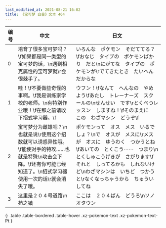 ```yaml
---
last_modified_at: 2021-08-21 16:02
title: 《宝可梦 白金》文本 464
---
```

| 编号 | 中文 | 日文 |
| ---- | ---- | ---- |
| 0 | 培育了很多宝可梦吗？\f如果都是同一类型的宝可梦的话，\n遇到相克属性的宝可梦就\r会很棘手了。 | いろんな　ポケモン　そだててる？\fおなじ　タイプの　ポケモンばかり　だと\nにがてな　タイプの　ポケモンが\rでてきたとき　たいへん　だからな |
| 1 | 哇！\f不要做些奇怪的事啊。\f我是训练家学校的老师。\n有特别作业哦！\f在那之前请收下招式学习器。\f | ウフン！\fなんて　へんなの　やめよう\fあたし　トレーナーズ　スクールの\nせんせい　です\rとくべつレッスン　しますね！\fそのまえに　この　わざマシン　どうぞ\f |
| 2 | 宝可梦分为雌雄吧？\n也就是说\r使用这个招数就可以诱惑异性哦。\f能使对手的特攻……也就是特殊\n攻击会下降。\f还有你可能已经知道了。\n招式学习器使用一次的话\r就会消失了哦。 | ポケモンって　オス　メス　いるでしょ？\nで　オスが　メスに\rメスが　オスに　ゆうわく　つかうとね\fあいての　とくこう⋯⋯　つまり\nとくしゅこうげきが　さがります\fそれと　しってるかも　しれないけど\nわざマシンは　いちど　つかうと\rなくなっちゃうから　ちゅういしてね |
| 3 | 这里是２０４号道路\n苑之镇 | ここは　２０４ばん　どうろ\nソノオタウン |
{: .table .table-bordered .table-hover .xz-pokemon-text .xz-pokemon-text-Pt }